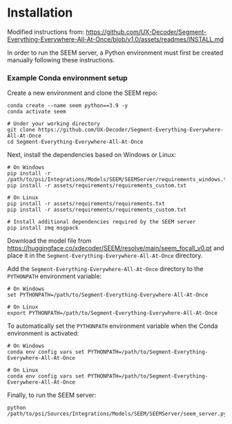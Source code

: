 # Installation

Modified instructions from: https://github.com/UX-Decoder/Segment-Everything-Everywhere-All-At-Once/blob/v1.0/assets/readmes/INSTALL.md

In order to run the SEEM server, a Python environment must first be created manually following these instructions.

### Example Conda environment setup

Create a new environment and clone the SEEM repo:
```
conda create --name seem python==3.9 -y
conda activate seem

# Under your working directory
git clone https://github.com/UX-Decoder/Segment-Everything-Everywhere-All-At-Once
cd Segment-Everything-Everywhere-All-At-Once
```

Next, install the dependencies based on Windows or Linux:
```
# On Windows
pip install -r /path/to/psi/Integrations/Models/SEEM/SEEMServer/requirements_windows.txt
pip install -r assets/requirements/requirements_custom.txt

# On Linux
pip install -r assets/requirements/requirements.txt
pip install -r assets/requirements/requirements_custom.txt

# Install additional dependencies required by the SEEM server
pip install zmq msgpack
```

Download the model file from https://huggingface.co/xdecoder/SEEM/resolve/main/seem_focall_v0.pt and place it in the `Segment-Everything-Everywhere-All-At-Once` directory.

Add the `Segment-Everything-Everywhere-All-At-Once` directory to the `PYTHONPATH` environment variable:

```
# On Windows
set PYTHONPATH=/path/to/Segment-Everything-Everywhere-All-At-Once

# On Linux
export PYTHONPATH=/path/to/Segment-Everything-Everywhere-All-At-Once
```

To automatically set the `PYTHONPATH` environment variable when the Conda environment is activated:
```
# On Windows
conda env config vars set PYTHONPATH=/path/to/Segment-Everything-Everywhere-All-At-Once

# On Linux
conda env config vars set PYTHONPATH=/path/to/Segment-Everything-Everywhere-All-At-Once
```

Finally, to run the SEEM server:
```
python /path/to/psi/Sources/Integrations/Models/SEEM/SEEMServer/seem_server.py
```
